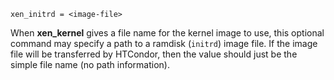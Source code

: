    xen_initrd = <image-file>

When **xen_kernel** gives a file name for the kernel image to use, this
optional command may specify a path to a ramdisk (`initrd`) image file.
If the image file will be transferred by HTCondor, then the value should
just be the simple file name (no path information).
